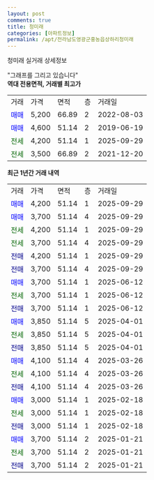 ```yaml
---
layout: post
comments: true
title: 청미래
categories: [아파트정보]
permalink: /apt/전라남도영광군홍농읍상하리청미래
---
```


청미래 실거래 상세정보

<script type="text/javascript">
  google.charts.load('current', {'packages':['line', 'corechart']});
  google.charts.setOnLoadCallback(drawChart);

  function drawChart() {
    var data = new google.visualization.DataTable();
    data.addColumn('date', '거래일');
    data.addColumn('number', "매매");
    data.addColumn('number', "전세");
    data.addColumn('number', "전매");

    data.addRows([[new Date(Date.parse("2025-09-29")), 4200, null, null], [new Date(Date.parse("2025-09-29")), 3700, null, null], [new Date(Date.parse("2025-09-29")), null, 4200, null], [new Date(Date.parse("2025-09-29")), null, 3700, null], [new Date(Date.parse("2025-09-29")), null, null, 4200], [new Date(Date.parse("2025-09-29")), null, null, 3700], [new Date(Date.parse("2025-06-12")), 3700, null, null], [new Date(Date.parse("2025-06-12")), null, 3700, null], [new Date(Date.parse("2025-06-12")), null, null, 3700], [new Date(Date.parse("2025-04-01")), 3850, null, null], [new Date(Date.parse("2025-04-01")), null, 3850, null], [new Date(Date.parse("2025-04-01")), null, null, 3850], [new Date(Date.parse("2025-03-26")), 4100, null, null], [new Date(Date.parse("2025-03-26")), null, 4100, null], [new Date(Date.parse("2025-03-26")), null, null, 4100], [new Date(Date.parse("2025-02-18")), 3000, null, null], [new Date(Date.parse("2025-02-18")), null, 3000, null], [new Date(Date.parse("2025-02-18")), null, null, 3000], [new Date(Date.parse("2025-01-21")), 3700, null, null], [new Date(Date.parse("2025-01-21")), null, 3700, null], [new Date(Date.parse("2025-01-21")), null, null, 3700]]);

    var options = {
      hAxis: {
        format: 'yyyy/MM/dd'
      },    
      lineWidth: 0,
      pointsVisible: true,    
      title: '최근 1년간 유형별 실거래가 분포',
      legend: { position: 'bottom' }
    };

    var formatter = new google.visualization.NumberFormat({pattern:'###,###'} );
    formatter.format(data, 1);
    formatter.format(data, 2);
    
    setTimeout(function() {
        var chart = new google.visualization.LineChart(document.getElementById('columnchart_material'));
        chart.draw(data, (options));
        document.getElementById('loading').style.display = 'none';
    }, 200);
  }
</script>


<div id="loading" style="z-index:20; display: block; margin-left: 0px">"그래프를 그리고 있습니다"</div>
<div id="columnchart_material" style="width: 95%; margin-left: 0px; display: block"></div>
<!-- contents start -->
<b>역대 전용면적, 거래별 최고가</b>
<table class="sortable">
    <tr>
      <td>거래</td>
      <td>가격</td>
      <td>면적</td>
      <td>층</td>
      <td>거래일</td>
    </tr>
        <tr>
          <td><a style="color: blue">매매</a></td>
          <td>5,200</td>
          <td>66.89</td>
          <td>2</td>
          <td>2022-08-03</td>
        </tr>            <tr>
          <td><a style="color: blue">매매</a></td>
          <td>4,600</td>
          <td>51.14</td>
          <td>2</td>
          <td>2019-06-19</td>
        </tr>        
        <tr>
              <td><a style="color: darkgreen">전세</a></td>
              <td>4,200</td>
              <td>51.14</td>
              <td>1</td>
              <td>2025-09-29</td>
            </tr>            <tr>
              <td><a style="color: darkgreen">전세</a></td>
              <td>3,500</td>
              <td>66.89</td>
              <td>2</td>
              <td>2021-12-20</td>
            </tr>        
    
</table>

<b>최근 1년간 거래 내역</b>

<table class="sortable">
    <tr>
      <td>거래</td>
      <td>가격</td>
      <td>면적</td>
      <td>층</td>
      <td>거래일</td>
    </tr>
    <tr>
      <td><a style="color: blue">매매</a></td>
      <td>4,200</td>
      <td>51.14</td>
      <td>1</td>
      <td>2025-09-29</td>
    </tr>          <tr>
      <td><a style="color: blue">매매</a></td>
      <td>3,700</td>
      <td>51.14</td>
      <td>4</td>
      <td>2025-09-29</td>
    </tr>          <tr>
      <td><a style="color: darkgreen">전세</a></td>
      <td>4,200</td>
      <td>51.14</td>
      <td>1</td>
      <td>2025-09-29</td>
    </tr>          <tr>
      <td><a style="color: darkgreen">전세</a></td>
      <td>3,700</td>
      <td>51.14</td>
      <td>4</td>
      <td>2025-09-29</td>
    </tr>          <tr>
      <td><a style="color: darkblue">전매</a></td>
      <td>4,200</td>
      <td>51.14</td>
      <td>1</td>
      <td>2025-09-29</td>
    </tr>          <tr>
      <td><a style="color: darkblue">전매</a></td>
      <td>3,700</td>
      <td>51.14</td>
      <td>4</td>
      <td>2025-09-29</td>
    </tr>          <tr>
      <td><a style="color: blue">매매</a></td>
      <td>3,700</td>
      <td>51.14</td>
      <td>1</td>
      <td>2025-06-12</td>
    </tr>          <tr>
      <td><a style="color: darkgreen">전세</a></td>
      <td>3,700</td>
      <td>51.14</td>
      <td>1</td>
      <td>2025-06-12</td>
    </tr>          <tr>
      <td><a style="color: darkblue">전매</a></td>
      <td>3,700</td>
      <td>51.14</td>
      <td>1</td>
      <td>2025-06-12</td>
    </tr>          <tr>
      <td><a style="color: blue">매매</a></td>
      <td>3,850</td>
      <td>51.14</td>
      <td>5</td>
      <td>2025-04-01</td>
    </tr>          <tr>
      <td><a style="color: darkgreen">전세</a></td>
      <td>3,850</td>
      <td>51.14</td>
      <td>5</td>
      <td>2025-04-01</td>
    </tr>          <tr>
      <td><a style="color: darkblue">전매</a></td>
      <td>3,850</td>
      <td>51.14</td>
      <td>5</td>
      <td>2025-04-01</td>
    </tr>          <tr>
      <td><a style="color: blue">매매</a></td>
      <td>4,100</td>
      <td>51.14</td>
      <td>4</td>
      <td>2025-03-26</td>
    </tr>          <tr>
      <td><a style="color: darkgreen">전세</a></td>
      <td>4,100</td>
      <td>51.14</td>
      <td>4</td>
      <td>2025-03-26</td>
    </tr>          <tr>
      <td><a style="color: darkblue">전매</a></td>
      <td>4,100</td>
      <td>51.14</td>
      <td>4</td>
      <td>2025-03-26</td>
    </tr>          <tr>
      <td><a style="color: blue">매매</a></td>
      <td>3,000</td>
      <td>51.14</td>
      <td>1</td>
      <td>2025-02-18</td>
    </tr>          <tr>
      <td><a style="color: darkgreen">전세</a></td>
      <td>3,000</td>
      <td>51.14</td>
      <td>1</td>
      <td>2025-02-18</td>
    </tr>          <tr>
      <td><a style="color: darkblue">전매</a></td>
      <td>3,000</td>
      <td>51.14</td>
      <td>1</td>
      <td>2025-02-18</td>
    </tr>          <tr>
      <td><a style="color: blue">매매</a></td>
      <td>3,700</td>
      <td>51.14</td>
      <td>2</td>
      <td>2025-01-21</td>
    </tr>          <tr>
      <td><a style="color: darkgreen">전세</a></td>
      <td>3,700</td>
      <td>51.14</td>
      <td>2</td>
      <td>2025-01-21</td>
    </tr>          <tr>
      <td><a style="color: darkblue">전매</a></td>
      <td>3,700</td>
      <td>51.14</td>
      <td>2</td>
      <td>2025-01-21</td>
    </tr>      </table>
<!-- contents end -->    

